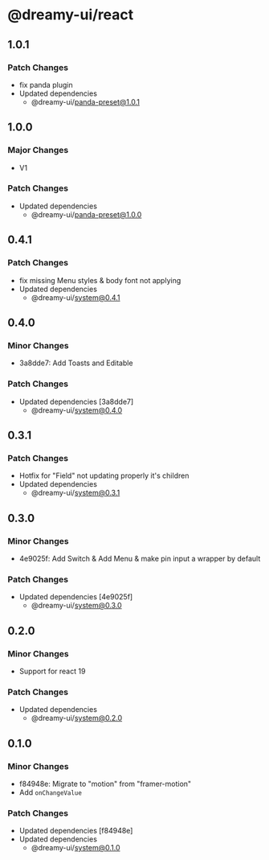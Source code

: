 # @dreamy-ui/react

## 1.0.1

### Patch Changes

-   fix panda plugin
-   Updated dependencies
    -   @dreamy-ui/panda-preset@1.0.1

## 1.0.0

### Major Changes

-   V1

### Patch Changes

-   Updated dependencies
    -   @dreamy-ui/panda-preset@1.0.0

## 0.4.1

### Patch Changes

-   fix missing Menu styles & body font not applying
-   Updated dependencies
    -   @dreamy-ui/system@0.4.1

## 0.4.0

### Minor Changes

-   3a8dde7: Add Toasts and Editable

### Patch Changes

-   Updated dependencies [3a8dde7]
    -   @dreamy-ui/system@0.4.0

## 0.3.1

### Patch Changes

-   Hotfix for "Field" not updating properly it's children
-   Updated dependencies
    -   @dreamy-ui/system@0.3.1

## 0.3.0

### Minor Changes

-   4e9025f: Add Switch & Add Menu & make pin input a wrapper by default

### Patch Changes

-   Updated dependencies [4e9025f]
    -   @dreamy-ui/system@0.3.0

## 0.2.0

### Minor Changes

-   Support for react 19

### Patch Changes

-   Updated dependencies
    -   @dreamy-ui/system@0.2.0

## 0.1.0

### Minor Changes

-   f84948e: Migrate to "motion" from "framer-motion"
-   Add `onChangeValue`

### Patch Changes

-   Updated dependencies [f84948e]
-   Updated dependencies
    -   @dreamy-ui/system@0.1.0
